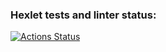 ### Hexlet tests and linter status:
[![Actions Status](https://github.com/znhv/python-project-lvl3/workflows/hexlet-check/badge.svg)](https://github.com/znhv/python-project-lvl3/actions)